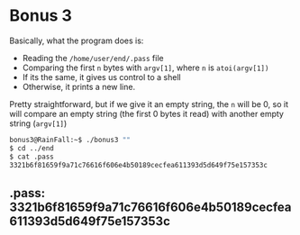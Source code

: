 # Bonus 3

Basically, what the program does is:
- Reading the `/home/user/end/.pass` file
- Comparing the first `n` bytes with `argv[1]`, where `n` is `atoi(argv[1])`
- If its the same, it gives us control to a shell
- Otherwise, it prints a new line.

Pretty straightforward, but if we give it an empty string, the `n` will be 0,
so it will compare an empty string (the first 0 bytes it read)
with another empty string (`argv[1]`)

```bash
bonus3@RainFall:~$ ./bonus3 ""
$ cd ../end
$ cat .pass
3321b6f81659f9a71c76616f606e4b50189cecfea611393d5d649f75e157353c
```

## .pass: 3321b6f81659f9a71c76616f606e4b50189cecfea611393d5d649f75e157353c
